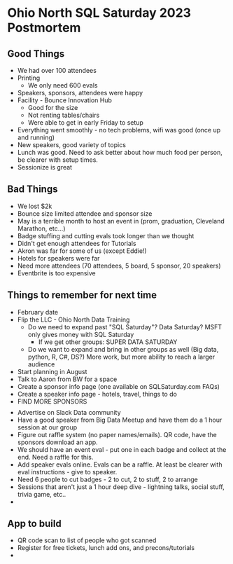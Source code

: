 # Ohio North SQL Saturday 2023 Postmortem

## Good Things
- We had over 100 attendees
- Printing 
  - We only need 600 evals
- Speakers, sponsors, attendees were happy
- Facility - Bounce Innovation Hub
  - Good for the size
  - Not renting tables/chairs
  - Were able to get in early Friday to setup 
- Everything went smoothly - no tech problems, wifi was good (once up and running)
- New speakers, good variety of topics
- Lunch was good. Need to ask better about how much food per person, be clearer with setup times.
- Sessionize is great

## Bad Things
- We lost $2k
- Bounce size limited attendee and sponsor size
- May is a terrible month to host an event in (prom, graduation, Cleveland Marathon, etc...)
- Badge stuffing and cutting evals took longer than we thought
- Didn't get enough attendees for Tutorials
- Akron was far for some of us (except Eddie!)
- Hotels for speakers were far
- Need more attendees (70 attendees, 5 board, 5 sponsor, 20 speakers)
- Eventbrite is too expensive

## Things to remember for next time
- February date
- Flip the LLC - Ohio North Data Training
  - Do we need to expand past "SQL Saturday"? Data Saturday? MSFT only gives money with SQL Saturday
    - If we get other groups: SUPER DATA SATURDAY
  - Do we want to expand and bring in other groups as well (Big data, python, R, C#, DS?) More work, but more ability to reach a larger audience
- Start planning in August
- Talk to Aaron from BW for a space
- Create a sponsor info page (one available on SQLSaturday.com FAQs)
- Create a speaker info page - hotels, travel, things to do
- FIND MORE SPONSORS $$$$
- Advertise on Slack Data community
- Have a good speaker from Big Data Meetup and have them do a 1 hour session at our group
- Figure out raffle system (no paper names/emails). QR code, have the sponsors download an app.
- We should have an event eval - put one in each badge and collect at the end. Need a raffle for this.
- Add speaker evals online. Evals can be a raffle. At least be clearer with eval instructions - give to speaker.
- Need 6 people to cut badges - 2 to cut, 2 to stuff, 2 to arrange
- Sessions that aren't just a 1 hour deep dive - lightning talks, social stuff, trivia game, etc..
- 

## App to build
- QR code scan to list of people who got scanned
- Register for free tickets, lunch add ons, and precons/tutorials
- 
